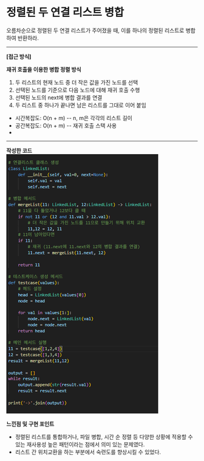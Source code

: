 # 정렬된 두 연결 리스트 병합
오름차순으로 정렬된 두 연결 리스트가 주어졌을 때, 이를 하나의 정렬된 리스트로 병합하여 반환하라.

---

**[접근 방식]**

**재귀 호출을 이용한 병합 정렬 방식**
1. 두 리스트의 현재 노드 중 더 작은 값을 가진 노드를 선택
2. 선택된 노드를 기준으로 다음 노드에 대해 재귀 호출 수행
3. 선택된 노드의 next에 병합 결과를 연결
4. 두 리스트 중 하나가 끝나면 남은 리스트를 그대로 이어 붙임

- 시간복잡도: O(n + m) -- n, m은 각각의 리스트 길이
- 공간복잡도: O(n + m) -- 재귀 호출 스택 사용
- 
---

**작성한 코드**<br>
<img src="./images/code.png"/><br>

**느낀점 및 구현 포인트**
- 정렬된 리스트를 통합하거나, 파일 병합, 시간 순 정렬 등 다양한 상황에 적용할 수 있는 재사용성 높은 패턴이라는 점에서 의미 있는 문제였다.
- 리스트 간 위치교환을 하는 부분에서 숙련도를 향상시킬 수 있었다.
